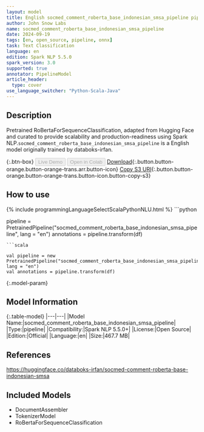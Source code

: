 ```yaml
---
layout: model
title: English socmed_comment_roberta_base_indonesian_smsa_pipeline pipeline RoBertaForSequenceClassification from databoks-irfan
author: John Snow Labs
name: socmed_comment_roberta_base_indonesian_smsa_pipeline
date: 2024-09-19
tags: [en, open_source, pipeline, onnx]
task: Text Classification
language: en
edition: Spark NLP 5.5.0
spark_version: 3.0
supported: true
annotator: PipelineModel
article_header:
  type: cover
use_language_switcher: "Python-Scala-Java"
---
```


## Description

Pretrained RoBertaForSequenceClassification, adapted from Hugging Face and curated to provide scalability and production-readiness using Spark NLP.`socmed_comment_roberta_base_indonesian_smsa_pipeline` is a English model originally trained by databoks-irfan.

{:.btn-box}
<button class="button button-orange" disabled>Live Demo</button>
<button class="button button-orange" disabled>Open in Colab</button>
[Download](https://s3.amazonaws.com/auxdata.johnsnowlabs.com/public/models/socmed_comment_roberta_base_indonesian_smsa_pipeline_en_5.5.0_3.0_1726780023599.zip){:.button.button-orange.button-orange-trans.arr.button-icon}
[Copy S3 URI](s3://auxdata.johnsnowlabs.com/public/models/socmed_comment_roberta_base_indonesian_smsa_pipeline_en_5.5.0_3.0_1726780023599.zip){:.button.button-orange.button-orange-trans.button-icon.button-copy-s3}

## How to use



<div class="tabs-box" markdown="1">
{% include programmingLanguageSelectScalaPythonNLU.html %}
```python

pipeline = PretrainedPipeline("socmed_comment_roberta_base_indonesian_smsa_pipeline", lang = "en")
annotations =  pipeline.transform(df)   

```
```scala

val pipeline = new PretrainedPipeline("socmed_comment_roberta_base_indonesian_smsa_pipeline", lang = "en")
val annotations = pipeline.transform(df)

```
</div>

{:.model-param}
## Model Information

{:.table-model}
|---|---|
|Model Name:|socmed_comment_roberta_base_indonesian_smsa_pipeline|
|Type:|pipeline|
|Compatibility:|Spark NLP 5.5.0+|
|License:|Open Source|
|Edition:|Official|
|Language:|en|
|Size:|467.7 MB|

## References

https://huggingface.co/databoks-irfan/socmed-comment-roberta-base-indonesian-smsa

## Included Models

- DocumentAssembler
- TokenizerModel
- RoBertaForSequenceClassification
